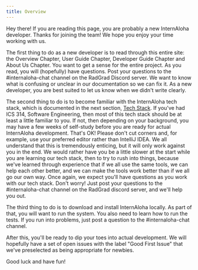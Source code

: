 ```yaml
---
title: Overview
---
```


Hey there!  If you are reading this page, you are probably a new InternAloha developer.  Thanks for joining the team!  We hope you enjoy your time working with us.

The first thing to do as a new developer is to read through this entire site: the Overview Chapter, User Guide Chapter, Developer Guide Chapter and About Us Chapter. You want to get a sense for the entire project.  As you read, you will (hopefully) have questions. Post your questions to the #internaloha-chat channel on the RadGrad Discord server.  We want to know what is confusing or unclear in our documentation so we can fix it. As a new developer, you are best suited to let us know when we didn't write clearly.

The second thing to do is to become familiar with the InternAloha tech stack, which is documented in the next section, [Tech Stack](./tech-stack). If you've had ICS 314, Software Engineering, then most of this tech stack should be at least a little familiar to you.  If not, then depending on your background, you may have a few weeks of self-study before you are ready for actual InternAloha development. That's OK!  Please don't cut corners and, for example, use your preferred editor rather than IntelliJ IDEA.  We all understand that this is tremendously enticing, but it will only work against you in the end. We would rather have you be a little slower at the start while you are learning our tech stack, then to try to rush into things, because we've learned through experience that if we all use the same tools, we can help each other better, and we can make the tools work better than if we all go our own way. Once again, we expect you'll have questions as you work with our tech stack. Don't worry!  Just post your questions to the #internaloha-chat channel on the RadGrad discord server, and we'll help you out.

The third thing to do is to download and install InternAloha locally. As part of that, you will want to run the system. You also need to learn how to run the tests. If you run into problems, just post a question to the #internaloha-chat channel.

After this, you'll be ready to dip your toes into actual development.  We will hopefully have a set of open issues with the label "Good First Issue" that we've preselected as being appropriate for newbies.

Good luck and have fun!
